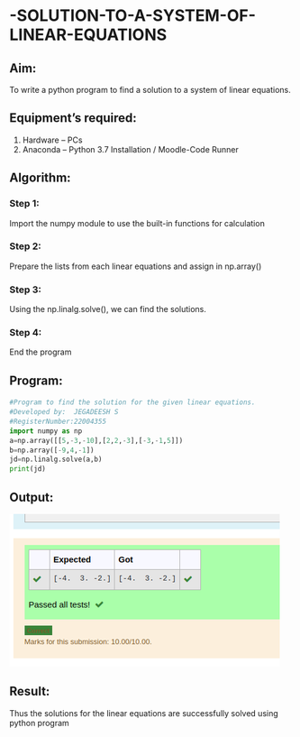 # -SOLUTION-TO-A-SYSTEM-OF-LINEAR-EQUATIONS
## Aim:
To write a python program to find a solution to a system of linear equations.
## Equipment’s required:
1. 	Hardware – PCs
2. 	Anaconda – Python 3.7 Installation / Moodle-Code Runner
## Algorithm:
### Step 1: 
Import the numpy module to use the built-in functions for calculation
### Step 2: 
Prepare the lists from each linear equations and assign in np.array()
### Step 3: 
Using the np.linalg.solve(), we can find the solutions.
### Step 4: 
End the program
## Program:
``` python
#Program to find the solution for the given linear equations.
#Developed by:  JEGADEESH S
#RegisterNumber:22004355
import numpy as np
a=np.array([[5,-3,-10],[2,2,-3],[-3,-1,5]])
b=np.array([-9,4,-1])
jd=np.linalg.solve(a,b)
print(jd)
```
## Output:
![OUTPUT](output.png)
## Result: 
Thus the solutions for the linear equations are successfully solved using python program

